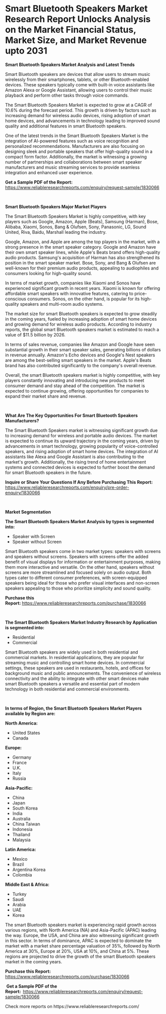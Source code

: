<p><h1>Smart Bluetooth Speakers Market Research Report Unlocks Analysis on the Market Financial Status, Market Size, and Market Revenue upto 2031</h1></p><p><strong>Smart Bluetooth Speakers Market Analysis and Latest Trends</strong></p>
<p><p>Smart Bluetooth speakers are devices that allow users to stream music wirelessly from their smartphones, tablets, or other Bluetooth-enabled devices. These speakers typically come with built-in voice assistants like Amazon Alexa or Google Assistant, allowing users to control their music playback and perform other tasks through voice commands.</p><p>The Smart Bluetooth Speakers Market is expected to grow at a CAGR of 10.6% during the forecast period. This growth is driven by factors such as increasing demand for wireless audio devices, rising adoption of smart home devices, and advancements in technology leading to improved sound quality and additional features in smart Bluetooth speakers.</p><p>One of the latest trends in the Smart Bluetooth Speakers Market is the integration of AI-powered features such as voice recognition and personalized recommendations. Manufacturers are also focusing on designing sleek and portable speakers that offer high-quality sound in a compact form factor. Additionally, the market is witnessing a growing number of partnerships and collaborations between smart speaker manufacturers and music streaming services to provide seamless integration and enhanced user experience.</p></p>
<p><strong>Get a Sample PDF of the Report:&nbsp;</strong> <a href="https://www.reliableresearchreports.com/enquiry/request-sample/1830066">https://www.reliableresearchreports.com/enquiry/request-sample/1830066</a></p>
<p>&nbsp;</p>
<p><strong>Smart Bluetooth Speakers Major Market Players</strong></p>
<p><p>The Smart Bluetooth Speakers Market is highly competitive, with key players such as Google, Amazon, Apple (Beats), Samsung (Harman), Bose, Alibaba, Xiaomi, Sonos, Bang & Olufsen, Sony, Panasonic, LG, Sound United, Riva, Baidu, Marshall leading the industry. </p><p>Google, Amazon, and Apple are among the top players in the market, with a strong presence in the smart speaker category. Google and Amazon have their own smart speaker lines, while Apple's Beats brand offers high-quality audio products. Samsung's acquisition of Harman has also strengthened its position in the smart speaker market. Bose, Sony, and Bang & Olufsen are well-known for their premium audio products, appealing to audiophiles and consumers looking for high-quality sound.</p><p>In terms of market growth, companies like Xiaomi and Sonos have experienced significant growth in recent years. Xiaomi is known for offering affordable smart speakers with innovative features, catering to price-conscious consumers. Sonos, on the other hand, is popular for its high-quality speakers and multi-room audio systems.</p><p>The market size for smart Bluetooth speakers is expected to grow steadily in the coming years, fueled by increasing adoption of smart home devices and growing demand for wireless audio products. According to industry reports, the global smart Bluetooth speakers market is estimated to reach a value of $11.5 billion by 2026.</p><p>In terms of sales revenue, companies like Amazon and Google have seen substantial growth in their smart speaker sales, generating billions of dollars in revenue annually. Amazon's Echo devices and Google's Nest speakers are among the best-selling smart speakers in the market. Apple's Beats brand has also contributed significantly to the company's overall revenue.</p><p>Overall, the smart Bluetooth speakers market is highly competitive, with key players constantly innovating and introducing new products to meet consumer demand and stay ahead of the competition. The market is expected to continue growing, offering opportunities for companies to expand their market share and revenue.</p></p>
<p>&nbsp;</p>
<p><strong>What Are The Key Opportunities For Smart Bluetooth Speakers Manufacturers?</strong></p>
<p><p>The Smart Bluetooth Speakers market is witnessing significant growth due to increasing demand for wireless and portable audio devices. The market is expected to continue its upward trajectory in the coming years, driven by advancements in smart technology, growing popularity of voice-controlled speakers, and rising adoption of smart home devices. The integration of AI assistants like Alexa and Google Assistant is also contributing to the market's growth. Additionally, the rising trend of home entertainment systems and connected devices is expected to further boost the demand for smart Bluetooth speakers in the future.</p></p>
<p><strong>Inquire or Share Your Questions If Any Before Purchasing This Report:</strong> <a href="https://www.reliableresearchreports.com/enquiry/pre-order-enquiry/1830066">https://www.reliableresearchreports.com/enquiry/pre-order-enquiry/1830066</a></p>
<p>&nbsp;</p>
<p><strong>Market Segmentation</strong></p>
<p><strong>The Smart Bluetooth Speakers Market Analysis by types is segmented into:</strong></p>
<p><ul><li>Speaker with Screen</li><li>Speaker without Screen</li></ul></p>
<p><p>Smart Bluetooth speakers come in two market types: speakers with screens and speakers without screens. Speakers with screens offer the added benefit of visual displays for information or entertainment purposes, making them more interactive and versatile. On the other hand, speakers without screens are more streamlined and focused solely on audio output. Both types cater to different consumer preferences, with screen-equipped speakers being ideal for those who prefer visual interfaces and non-screen speakers appealing to those who prioritize simplicity and sound quality.</p></p>
<p><strong>Purchase this Report:&nbsp;</strong><a href="https://www.reliableresearchreports.com/purchase/1830066">https://www.reliableresearchreports.com/purchase/1830066</a></p>
<p>&nbsp;</p>
<p><strong>The Smart Bluetooth Speakers Market Industry Research by Application is segmented into:</strong></p>
<p><ul><li>Residential</li><li>Commercial</li></ul></p>
<p><p>Smart Bluetooth speakers are widely used in both residential and commercial markets. In residential applications, they are popular for streaming music and controlling smart home devices. In commercial settings, these speakers are used in restaurants, hotels, and offices for background music and public announcements. The convenience of wireless connectivity and the ability to integrate with other smart devices make smart Bluetooth speakers a versatile and essential part of modern technology in both residential and commercial environments.</p></p>
<p>&nbsp;</p>
<p><strong>In terms of Region, the Smart Bluetooth Speakers Market Players available by Region are:</strong></p>
<p>
    <p> <strong> North America: </strong>
        <ul>
            <li>United States</li>
            <li>Canada</li>
        </ul>
        </p> 
    <p> <strong> Europe: </strong>
        <ul>
            <li>Germany</li>
            <li>France</li>
            <li>U.K.</li>
            <li>Italy</li>
            <li>Russia</li>
        </ul>
        </p> 
    <p> <strong> Asia-Pacific: </strong>
        <ul>
            <li>China</li>
            <li>Japan</li>
            <li>South Korea</li>
            <li>India</li>
            <li>Australia</li>
            <li>China Taiwan</li>
            <li>Indonesia</li>
            <li>Thailand</li>
            <li>Malaysia</li>
        </ul>
        </p> 
    <p> <strong> Latin America: </strong>
        <ul>
            <li>Mexico</li>
            <li>Brazil</li>
            <li>Argentina Korea</li>
            <li>Colombia</li>
        </ul>
        </p> 
    <p> <strong> Middle East & Africa: </strong>
        <ul>
            <li>Turkey</li>
            <li>Saudi</li>
            <li>Arabia</li>
            <li>UAE</li>
            <li>Korea</li>
        </ul>
    </p>
    </p>
<p><p>The smart Bluetooth speakers market is experiencing rapid growth across various regions, with North America (NA) and Asia-Pacific (APAC) leading the way. Europe, the USA, and China are also witnessing significant growth in this sector. In terms of dominance, APAC is expected to dominate the market with a market share percentage valuation of 35%, followed by North America at 30%, Europe at 20%, USA at 10%, and China at 5%. These regions are projected to drive the growth of the smart Bluetooth speakers market in the coming years.</p></p>
<p><strong>Purchase this Report: </strong><a href="https://www.reliableresearchreports.com/purchase/1830066">https://www.reliableresearchreports.com/purchase/1830066</a></p>
<p>&nbsp;<strong>Get a Sample PDF of the Report:&nbsp;&nbsp;</strong><a href="https://www.reliableresearchreports.com/enquiry/request-sample/1830066">https://www.reliableresearchreports.com/enquiry/request-sample/1830066</a></p>
<p><strong></strong></p>
<p>Check more reports on https://www.reliableresearchreports.com/</p>